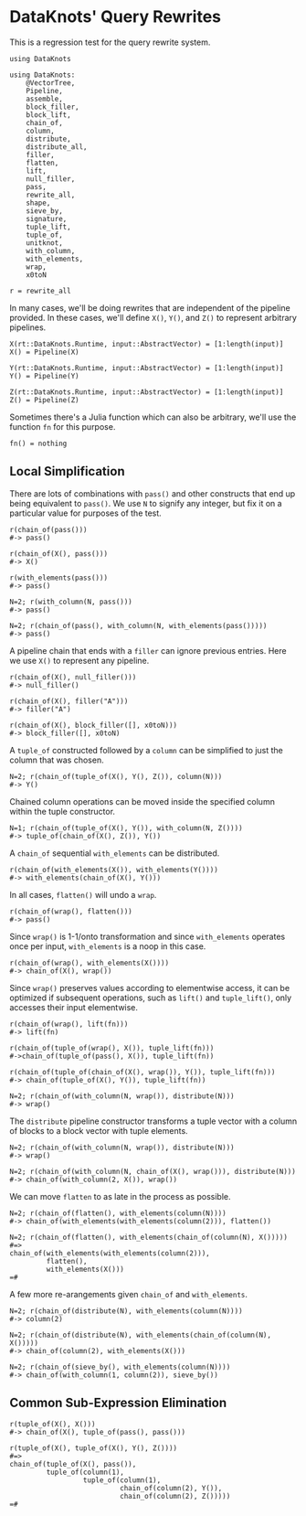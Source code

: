 # DataKnots' Query Rewrites

This is a regression test for the query rewrite system.

    using DataKnots

    using DataKnots:
        @VectorTree,
        Pipeline,
        assemble,
        block_filler,
        block_lift,
        chain_of,
        column,
        distribute,
        distribute_all,
        filler,
        flatten,
        lift,
        null_filler,
        pass,
        rewrite_all,
        shape,
        sieve_by,
        signature,
        tuple_lift,
        tuple_of,
        unitknot,
        with_column,
        with_elements,
        wrap,
        x0toN

    r = rewrite_all

In many cases, we'll be doing rewrites that are independent of the
pipeline provided. In these cases, we'll define `X()`, `Y()`, and `Z()`
to represent arbitrary pipelines.

    X(rt::DataKnots.Runtime, input::AbstractVector) = [1:length(input)]
    X() = Pipeline(X)

    Y(rt::DataKnots.Runtime, input::AbstractVector) = [1:length(input)]
    Y() = Pipeline(Y)

    Z(rt::DataKnots.Runtime, input::AbstractVector) = [1:length(input)]
    Z() = Pipeline(Z)

Sometimes there's a Julia function which can also be arbitrary, we'll
use the function `fn` for this purpose.

    fn() = nothing

## Local Simplification

There are lots of combinations with `pass()` and other constructs that
end up being equivalent to `pass()`. We use `N` to signify any integer,
but fix it on a particular value for purposes of the test.

    r(chain_of(pass()))
    #-> pass()

    r(chain_of(X(), pass()))
    #-> X()

    r(with_elements(pass()))
    #-> pass()

    N=2; r(with_column(N, pass()))
    #-> pass()

    N=2; r(chain_of(pass(), with_column(N, with_elements(pass()))))
    #-> pass()

A pipeline chain that ends with a `filler` can ignore previous entries.
Here we use `X()` to represent any pipeline.

    r(chain_of(X(), null_filler()))
    #-> null_filler()

    r(chain_of(X(), filler("A")))
    #-> filler("A")

    r(chain_of(X(), block_filler([], x0toN)))
    #-> block_filler([], x0toN)

A `tuple_of` constructed followed by a `column` can be simplified to
just the column that was chosen.

    N=2; r(chain_of(tuple_of(X(), Y(), Z()), column(N)))
    #-> Y()

Chained column operations can be moved inside the specified column
within the tuple constructor.

    N=1; r(chain_of(tuple_of(X(), Y()), with_column(N, Z())))
    #-> tuple_of(chain_of(X(), Z()), Y())

A `chain_of` sequential `with_elements` can be distributed.

    r(chain_of(with_elements(X()), with_elements(Y())))
    #-> with_elements(chain_of(X(), Y()))

In all cases, `flatten()` will undo a `wrap`.

    r(chain_of(wrap(), flatten()))
    #-> pass()

Since `wrap()` is 1-1/onto transformation and since `with_elements`
operates once per input, `with_elements` is a noop in this case.

    r(chain_of(wrap(), with_elements(X())))
    #-> chain_of(X(), wrap())

Since `wrap()` preserves values according to elementwise access, it can
be optimized if subsequent operations, such as `lift()` and
`tuple_lift()`, only accesses their input elementwise.

    r(chain_of(wrap(), lift(fn)))
    #-> lift(fn)

    r(chain_of(tuple_of(wrap(), X()), tuple_lift(fn)))
    #->chain_of(tuple_of(pass(), X()), tuple_lift(fn))

    r(chain_of(tuple_of(chain_of(X(), wrap()), Y()), tuple_lift(fn)))
    #-> chain_of(tuple_of(X(), Y()), tuple_lift(fn))

    N=2; r(chain_of(with_column(N, wrap()), distribute(N)))
    #-> wrap()

The `distribute` pipeline constructor transforms a tuple vector with a
column of blocks to a block vector with tuple elements.

    N=2; r(chain_of(with_column(N, wrap()), distribute(N)))
    #-> wrap()

    N=2; r(chain_of(with_column(N, chain_of(X(), wrap())), distribute(N)))
    #-> chain_of(with_column(2, X()), wrap())

We can move `flatten` to as late in the process as possible.

    N=2; r(chain_of(flatten(), with_elements(column(N))))
    #-> chain_of(with_elements(with_elements(column(2))), flatten())

    N=2; r(chain_of(flatten(), with_elements(chain_of(column(N), X()))))
    #=>
    chain_of(with_elements(with_elements(column(2))),
             flatten(),
             with_elements(X()))
    =#

A few more re-arangements given `chain_of` and `with_elements`.

    N=2; r(chain_of(distribute(N), with_elements(column(N))))
    #-> column(2)

    N=2; r(chain_of(distribute(N), with_elements(chain_of(column(N), X()))))
    #-> chain_of(column(2), with_elements(X()))

    N=2; r(chain_of(sieve_by(), with_elements(column(N))))
    #-> chain_of(with_column(1, column(2)), sieve_by())

## Common Sub-Expression Elimination

    r(tuple_of(X(), X()))
    #-> chain_of(X(), tuple_of(pass(), pass()))

    r(tuple_of(X(), tuple_of(X(), Y(), Z())))
    #=>
    chain_of(tuple_of(X(), pass()),
             tuple_of(column(1),
                      tuple_of(column(1),
                               chain_of(column(2), Y()),
                               chain_of(column(2), Z()))))
    =#
